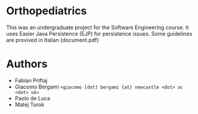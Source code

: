 Orthopediatrics
===============

This was an undergraduate project for the Software Engineering course. It uses Easier Java Persistence (EJP) for persistence issues. Some guidelines are provived in Italian (document.pdf)

Authors
===============

* Fabian Priftaj
* Giacomo Bergami ```<giacomo [dot] bergami {at} newcastle <dot> ac <dot> uk>```
* Paolo de Luca
* Matej Torok
